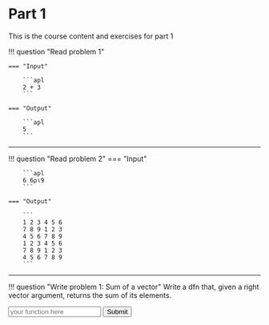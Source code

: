 # Part 1

This is the course content and exercises for part 1

!!! question "Read problem 1"

    === "Input"

        ```apl
        2 + 3
        ```

    === "Output"

        ```apl
        5
        ```

---

!!! question "Read problem 2"
    === "Input"

        ```apl
        6 6⍴⍳9
        ```    

    === "Output"

        ```
        1 2 3 4 5 6
        7 8 9 1 2 3
        4 5 6 7 8 9
        1 2 3 4 5 6
        7 8 9 1 2 3
        4 5 6 7 8 9
        ```

---

!!! question "Write problem 1: Sum of a vector"
    Write a dfn that, given a right vector argument, returns the sum of its elements.
    <div class="inline-input">
    <input type="text" id="c1_p1_sum_list" placeholder="your function here">
    <button class="md-button md-button--primary" onclick="alert('c1_p1_sum_list')">Submit</button>
    </div>

